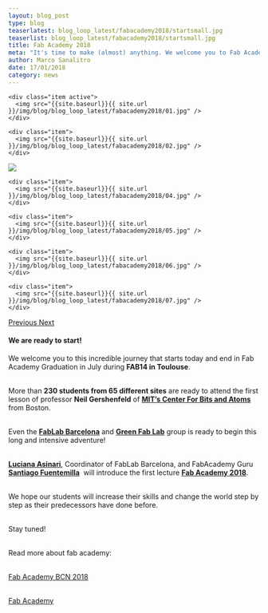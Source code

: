 ```yaml
---
layout: blog_post
type: blog
teaserlatest: blog_loop_latest/fabacademy2018/startsmall.jpg
teaserlist: blog_loop_latest/fabacademy2018/startsmall.jpg
title: Fab Academy 2018
meta: "It's time to make (almost) anything. We welcome you to Fab Academy 2018 that starts today and end in Fab Academy Graduation in July during Toulouse FAB14"
author: Marco Sanalitro
date: 17/01/2018
category: news
---
```

<!----- Image Slider ----------------------------- Image Slider -------------->


<div id="carousel-example-generic" class="carousel slide" data-ride="carousel">

<!--------------- Wrapper for slides --------------->

  <div class="carousel-inner" role="listbox">
   
    <div class="item active">
      <img src="{{site.baseurl}}{{ site.url }}/img/blog/blog_loop_latest/fabacademy2018/01.jpg" />
    </div>
    
    <div class="item">
      <img src="{{site.baseurl}}{{ site.url }}/img/blog/blog_loop_latest/fabacademy2018/02.jpg" />
    </div>

  <div class="item">
      <img src="{{site.baseurl}}{{ site.url }}/img/blog/blog_loop_latest/fabacademy2018/03.jpg" />
    </div>
    
    <div class="item">
      <img src="{{site.baseurl}}{{ site.url }}/img/blog/blog_loop_latest/fabacademy2018/04.jpg" />
    </div>
    
    <div class="item">
      <img src="{{site.baseurl}}{{ site.url }}/img/blog/blog_loop_latest/fabacademy2018/05.jpg" />
    </div>
    
    <div class="item">
      <img src="{{site.baseurl}}{{ site.url }}/img/blog/blog_loop_latest/fabacademy2018/06.jpg" />
    </div>
    
    <div class="item">
      <img src="{{site.baseurl}}{{ site.url }}/img/blog/blog_loop_latest/fabacademy2018/07.jpg" />
    </div>
    
</div>

<!-------------------- Controls --------------------->

  <a class="left carousel-control" href="#carousel-example-generic" role="button" data-slide="prev">
    <span class="glyphicon glyphicon-chevron-left" aria-hidden="true"></span>
    <span class="sr-only">Previous</span>
  </a>
  <a class="right carousel-control" href="#carousel-example-generic" role="button" data-slide="next">
    <span class="glyphicon glyphicon-chevron-right" aria-hidden="true"></span>
    <span class="sr-only">Next</span>
  </a>
</div>

#### We are ready to start!

We welcome you to this incredible journey that starts today and end in Fab Academy Graduation in July during **FAB14 in Toulouse**.<br><br>

More than **230 students from 65 different sites** are ready to attend the first lesson of professor **Neil Gershenfeld** of **[MIT’s Center For Bits and Atoms](http://cba.mit.edu/)** from Boston.<br><br>

Even the **[FabLab Barcelona](http://fablabbcn.org)** and **[Green Fab Lab](http://greenfablab.org/)** group is ready to begin this long and intensive adventure!  <br><br>

**[Luciana Asinari](https://iaac.net/iaac/people/luciana-asinari/)**, Coordinator of FabLab Barcelona, and FabAcademy Guru **[Santiago Fuentemilla](https://iaac.net/iaac/people/santi-fuentemilla/)**&nbsp; will introduce the first lecture **[Fab Academy 2018](http://fabacademy.org/)**. <br><br>

We hope our students will increase their skills and change the world step by step as their predecessors have done before.<br><br>

Stay tuned!<br><br>

Read more about fab academy:<br><br>

[Fab Academy BCN 2018](https://fablabbcn.org/fab_academy_18.html)<br><br>

[Fab Academy](http://fabacademy.org/)<br><br>
